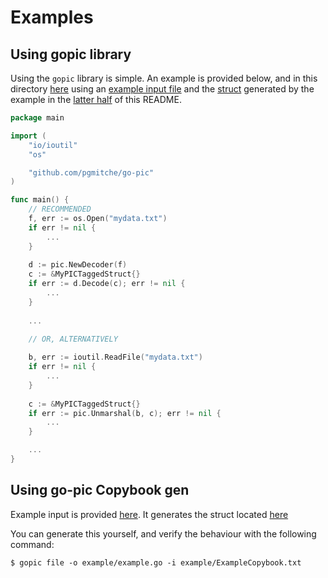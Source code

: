 # Examples

## Using gopic library

Using the `gopic` library is simple. An example is provided below, and in this directory [here](main.go) using an 
[example input file](data.txt) and the [struct](example.go) generated by the example in the [latter half](#using-go-pic-copybook-gen) of this README.

```go
package main

import (
    "io/ioutil"
    "os"

    "github.com/pgmitche/go-pic"
)

func main() {
    // RECOMMENDED
    f, err := os.Open("mydata.txt") 
    if err != nil {
        ...
    }
    
    d := pic.NewDecoder(f)
    c := &MyPICTaggedStruct{}
    if err := d.Decode(c); err != nil {
        ...
    }
    
    ...

    // OR, ALTERNATIVELY
    
    b, err := ioutil.ReadFile("mydata.txt")
    if err != nil {
        ...
    }
    
    c := &MyPICTaggedStruct{}
    if err := pic.Unmarshal(b, c); err != nil {
        ...
    }

    ...
}
```

## Using go-pic Copybook gen

Example input is provided [here](ExampleCopybook.txt). It generates the struct located [here](example.go)

You can generate this yourself, and verify the behaviour with the following command: 
 
`$ gopic file -o example/example.go -i example/ExampleCopybook.txt`